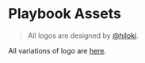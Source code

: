 # Playbook Assets

> All logos are designed by [@hiloki](https://github.com/hiloki).

All variations of logo are [here](https://github.com/playbook-ui/mediakit).
